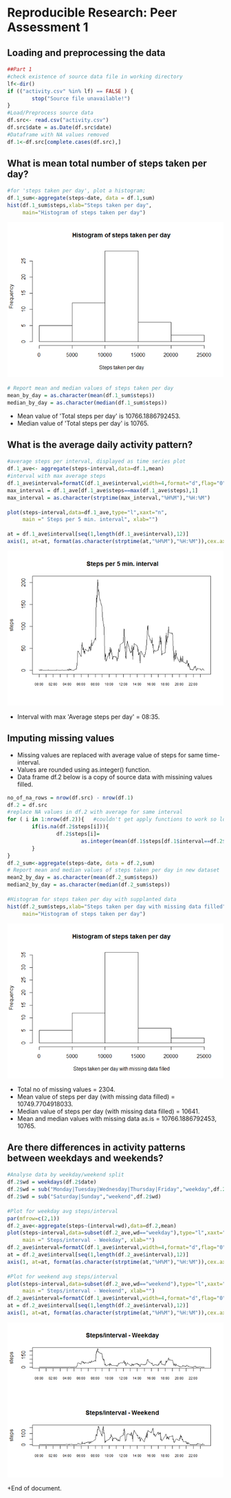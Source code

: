 # Reproducible Research: Peer Assessment 1 


## Loading and preprocessing the data

```r
##Part 1
#check existence of source data file in working directory
lf<-dir()
if (("activity.csv" %in% lf) == FALSE ) {
        stop("Source file unavailable!") 
}
#Load/Preprocess source data
df.src<- read.csv("activity.csv")
df.src$date = as.Date(df.src$date)
#Dataframe with NA values removed
df.1<-df.src[complete.cases(df.src),]
```
## What is mean total number of steps taken per day?

```r
#for 'steps taken per day', plot a histogram; 
df.1_sum<-aggregate(steps~date, data = df.1,sum)
hist(df.1_sum$steps,xlab="Steps taken per day",
     main="Histogram of steps taken per day")
```

![plot of chunk unnamed-chunk-2](./PA1_template_files/figure-html/unnamed-chunk-2.png) 

```r
# Report mean and median values of steps taken per day
mean_by_day = as.character(mean(df.1_sum$steps))
median_by_day = as.character(median(df.1_sum$steps))
```
* Mean value of 'Total steps per day' is 10766.1886792453.  
* Median value of 'Total steps per day' is 10765.

## What is the average daily activity pattern?

```r
#average steps per interval, displayed as time series plot
df.1_ave<- aggregate(steps~interval,data=df.1,mean)
#interval with max average steps
df.1_ave$interval=formatC(df.1_ave$interval,width=4,format="d",flag="0")
max_interval = df.1_ave[df.1_ave$steps==max(df.1_ave$steps),1]
max_interval = as.character(strptime(max_interval,"%H%M"),"%H:%M")

plot(steps~interval,data=df.1_ave,type="l",xaxt="n", 
     main =" Steps per 5 min. interval", xlab="")

at = df.1_ave$interval[seq(1,length(df.1_ave$interval),12)]
axis(1, at=at, format(as.character(strptime(at,"%H%M"),"%H:%M")),cex.axis = .7)
```

![plot of chunk unnamed-chunk-3](./PA1_template_files/figure-html/unnamed-chunk-3.png) 
  
* Interval with max 'Average steps per day' = 08:35.

## Imputing missing values
+ Missing values are replaced with average value of steps for same time-interval.
+ Values are rounded using as.integer() function.
+ Data frame df.2 below is a copy of source data with missining values filled.

```r
no_of_na_rows = nrow(df.src) - nrow(df.1)
df.2 = df.src
#replace NA values in df.2 with average for same interval
for ( i in 1:nrow(df.2)){   #couldn't get apply functions to work so loop
        if(is.na(df.2$steps[i])){
                df.2$steps[i]= 
                        as.integer(mean(df.1$steps[df.1$interval==df.2$interval[i]]))
        }
}
df.2_sum<-aggregate(steps~date, data = df.2,sum)
# Report mean and median values of steps taken per day in new dataset
mean2_by_day = as.character(mean(df.2_sum$steps))
median2_by_day = as.character(median(df.2_sum$steps))

#Histogram for steps taken per day with supplanted data
hist(df.2_sum$steps,xlab="Steps taken per day with missing data filled",
     main="Histogram of steps taken per day")
```

![plot of chunk unnamed-chunk-4](./PA1_template_files/figure-html/unnamed-chunk-4.png) 
  
* Total no of missing values = 2304.
* Mean value of steps per day (with missing data filled) = 10749.7704918033.
* Median value of steps per day (with missing data filled) = 10641.
* Mean and median values with missing data as.is = 10766.1886792453, 10765.


## Are there differences in activity patterns between weekdays and weekends?

```r
#Analyse data by weekday/weekend split
df.2$wd = weekdays(df.2$date)
df.2$wd = sub("Monday|Tuesday|Wednesday|Thursday|Friday","weekday",df.2$wd)
df.2$wd = sub("Saturday|Sunday","weekend",df.2$wd)

#Plot for weekday avg steps/interval        
par(mfrow=c(2,1))
df.2_ave<-aggregate(steps~(interval+wd),data=df.2,mean)
plot(steps~interval,data=subset(df.2_ave,wd=="weekday"),type="l",xaxt="n", 
     main =" Steps/interval - Weekday", xlab="")
df.2_ave$interval=formatC(df.1_ave$interval,width=4,format="d",flag="0")
at = df.2_ave$interval[seq(1,length(df.2_ave$interval),12)]
axis(1, at=at, format(as.character(strptime(at,"%H%M"),"%H:%M")),cex.axis = .7)

#Plot for weekend avg steps/interval
plot(steps~interval,data=subset(df.2_ave,wd=="weekend"),type="l",xaxt="n", 
     main =" Steps/interval - Weekend", xlab="")
df.2_ave$interval=formatC(df.1_ave$interval,width=4,format="d",flag="0")
at = df.2_ave$interval[seq(1,length(df.2_ave$interval),12)]
axis(1, at=at, format(as.character(strptime(at,"%H%M"),"%H:%M")),cex.axis = .7)
```

![plot of chunk unnamed-chunk-5](./PA1_template_files/figure-html/unnamed-chunk-5.png) 
  
+End of document.
